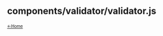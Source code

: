 ## components/validator/validator.js<a name="__top"></a>

<sub><sup>[&larr;Home](index.md)</sup></sub>



